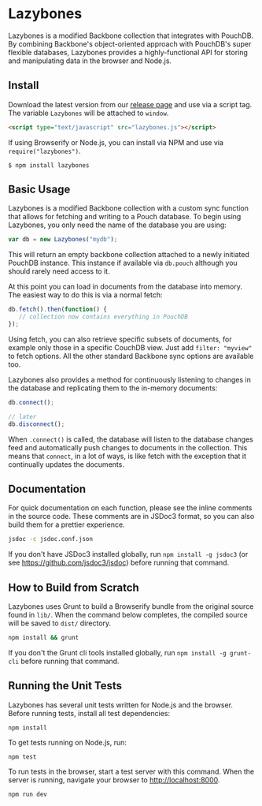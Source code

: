 # Lazybones

Lazybones is a modified Backbone collection that integrates with PouchDB. By combining Backbone's object-oriented approach with PouchDB's super flexible databases, Lazybones provides a highly-functional API for storing and manipulating data in the browser and Node.js.

## Install

Download the latest version from our [release page](https://github.com/BeneathTheInk/lazybones/releases) and use via a script tag. The variable `Lazybones` will be attached to `window`.

```html
<script type="text/javascript" src="lazybones.js"></script>
```

If using Browserify or Node.js, you can install via NPM and use via `require("lazybones")`.

```shell
$ npm install lazybones
```

## Basic Usage

Lazybones is a modified Backbone collection with a custom sync function that allows for fetching and writing to a Pouch database. To begin using Lazybones, you only need the name of the database you are using:

```javascript
var db = new Lazybones("mydb");
```

This will return an empty backbone collection attached to a newly initiated PouchDB instance. This instance if available via `db.pouch` although you should rarely need access to it.

At this point you can load in documents from the database into memory. The easiest way to do this is via a normal fetch:

```javascript
db.fetch().then(function() {
   // collection now contains everything in PouchDB
});
```

Using fetch, you can also retrieve specific subsets of documents, for example only those in a specific CouchDB view. Just add `filter: "myview"` to fetch options. All the other standard Backbone sync options are available too.

Lazybones also provides a method for continuously listening to changes in the database and replicating them to the in-memory documents:

```javascript
db.connect();

// later
db.disconnect();
```

When `.connect()` is called, the database will listen to the database changes feed and automatically push changes to documents in the collection. This means that `connect`, in a lot of ways, is like fetch with the exception that it continually updates the documents.

## Documentation

For quick documentation on each function, please see the inline comments in the source code. These comments are in JSDoc3 format, so you can also build them for a prettier experience.

```bash
jsdoc -c jsdoc.conf.json
```

If you don't have JSDoc3 installed globally, run `npm install -g jsdoc3` (or see <https://github.com/jsdoc3/jsdoc>) before running that command.

## How to Build from Scratch

Lazybones uses Grunt to build a Browserify bundle from the original source found in `lib/`. When the command below completes, the compiled source will be saved to `dist/` directory.

```bash
npm install && grunt
```

If you don't the Grunt cli tools installed globally, run `npm install -g grunt-cli` before running that command.

## Running the Unit Tests

Lazybones has several unit tests written for Node.js and the browser. Before running tests, install all test dependencies:

```
npm install
```

To get tests running on Node.js, run:

```
npm test
```

To run tests in the browser, start a test server with this command. When the server is running, navigate your browser to <http://localhost:8000>.

```
npm run dev
```